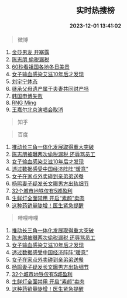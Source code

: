 <div align="center"><h2>实时热搜榜</h2><h4>2023-12-01 13:41:02</h4></div>

> 微博  

1. [金莎男友 开塞露](https://s.weibo.com/weibo?q=%E9%87%91%E8%8E%8E%E7%94%B7%E5%8F%8B%20%E5%BC%80%E5%A1%9E%E9%9C%B2&t=31&band_rank=1&Refer=top)<br />
2. [陈志朋 偷税漏税](https://s.weibo.com/weibo?q=%E9%99%88%E5%BF%97%E6%9C%8B%20%E5%81%B7%E7%A8%8E%E6%BC%8F%E7%A8%8E&t=31&band_rank=2&Refer=top)<br />
3. [60秒看祖国各地冬日美景](https://s.weibo.com/weibo?q=%2360%E7%A7%92%E7%9C%8B%E7%A5%96%E5%9B%BD%E5%90%84%E5%9C%B0%E5%86%AC%E6%97%A5%E7%BE%8E%E6%99%AF%23&t=31&band_rank=3&Refer=top)<br />
4. [女子输血感染艾滋10年后才发现](https://s.weibo.com/weibo?q=%23%E5%A5%B3%E5%AD%90%E8%BE%93%E8%A1%80%E6%84%9F%E6%9F%93%E8%89%BE%E6%BB%8B10%E5%B9%B4%E5%90%8E%E6%89%8D%E5%8F%91%E7%8E%B0%23&t=31&band_rank=4&Refer=top)<br />
5. [刘宇宁体态](https://s.weibo.com/weibo?q=%23%E5%88%98%E5%AE%87%E5%AE%81%E4%BD%93%E6%80%81%23&t=31&band_rank=5&Refer=top)<br />
6. [继承父母遗产属于夫妻共同财产吗](https://s.weibo.com/weibo?q=%23%E7%BB%A7%E6%89%BF%E7%88%B6%E6%AF%8D%E9%81%97%E4%BA%A7%E5%B1%9E%E4%BA%8E%E5%A4%AB%E5%A6%BB%E5%85%B1%E5%90%8C%E8%B4%A2%E4%BA%A7%E5%90%97%23&t=31&band_rank=6&Refer=top)<br />
7. [韩国申博失败](https://s.weibo.com/weibo?q=%23%E9%9F%A9%E5%9B%BD%E7%94%B3%E5%8D%9A%E5%A4%B1%E8%B4%A5%23&t=31&band_rank=7&Refer=top)<br />
8. [RNG Ming](https://s.weibo.com/weibo?q=RNG%20Ming&t=31&band_rank=8&Refer=top)<br />
9. [王嘉尔北京演唱会取消](https://s.weibo.com/weibo?q=%23%E7%8E%8B%E5%98%89%E5%B0%94%E5%8C%97%E4%BA%AC%E6%BC%94%E5%94%B1%E4%BC%9A%E5%8F%96%E6%B6%88%23&t=31&band_rank=9&Refer=top)<br />

> 知乎  


> 百度  

1. [推动长三角一体化发展取得重大突破](https://www.baidu.com/s?wd=%E6%8E%A8%E5%8A%A8%E9%95%BF%E4%B8%89%E8%A7%92%E4%B8%80%E4%BD%93%E5%8C%96%E5%8F%91%E5%B1%95%E5%8F%96%E5%BE%97%E9%87%8D%E5%A4%A7%E7%AA%81%E7%A0%B4&sa=fyb_news&rsv_dl=fyb_news)<br />
2. [陈志朋被曝两次偷税漏税 还辱骂员工](https://www.baidu.com/s?wd=%E9%99%88%E5%BF%97%E6%9C%8B%E8%A2%AB%E6%9B%9D%E4%B8%A4%E6%AC%A1%E5%81%B7%E7%A8%8E%E6%BC%8F%E7%A8%8E+%E8%BF%98%E8%BE%B1%E9%AA%82%E5%91%98%E5%B7%A5&sa=fyb_news&rsv_dl=fyb_news)<br />
3. [女子输血感染艾滋10年后才发现](https://www.baidu.com/s?wd=%E5%A5%B3%E5%AD%90%E8%BE%93%E8%A1%80%E6%84%9F%E6%9F%93%E8%89%BE%E6%BB%8B10%E5%B9%B4%E5%90%8E%E6%89%8D%E5%8F%91%E7%8E%B0&sa=fyb_news&rsv_dl=fyb_news)<br />
4. [透过数据感受中国经济阵阵“暖意”](https://www.baidu.com/s?wd=%E9%80%8F%E8%BF%87%E6%95%B0%E6%8D%AE%E6%84%9F%E5%8F%97%E4%B8%AD%E5%9B%BD%E7%BB%8F%E6%B5%8E%E9%98%B5%E9%98%B5%E2%80%9C%E6%9A%96%E6%84%8F%E2%80%9D&sa=fyb_news&rsv_dl=fyb_news)<br />
5. [女子在家点外卖碰到亲弟弟送餐](https://www.baidu.com/s?wd=%E5%A5%B3%E5%AD%90%E5%9C%A8%E5%AE%B6%E7%82%B9%E5%A4%96%E5%8D%96%E7%A2%B0%E5%88%B0%E4%BA%B2%E5%BC%9F%E5%BC%9F%E9%80%81%E9%A4%90&sa=fyb_news&rsv_dl=fyb_news)<br />
6. [杨鸣妻子疑发长文曝男方出轨细节](https://www.baidu.com/s?wd=%E6%9D%A8%E9%B8%A3%E5%A6%BB%E5%AD%90%E7%96%91%E5%8F%91%E9%95%BF%E6%96%87%E6%9B%9D%E7%94%B7%E6%96%B9%E5%87%BA%E8%BD%A8%E7%BB%86%E8%8A%82&sa=fyb_news&rsv_dl=fyb_news)<br />
7. [32个城市地铁仅有5城盈利](https://www.baidu.com/s?wd=32%E4%B8%AA%E5%9F%8E%E5%B8%82%E5%9C%B0%E9%93%81%E4%BB%85%E6%9C%895%E5%9F%8E%E7%9B%88%E5%88%A9&sa=fyb_news&rsv_dl=fyb_news)<br />
8. [生鲜灯全面禁用 开启“素颜”卖肉](https://www.baidu.com/s?wd=%E7%94%9F%E9%B2%9C%E7%81%AF%E5%85%A8%E9%9D%A2%E7%A6%81%E7%94%A8+%E5%BC%80%E5%90%AF%E2%80%9C%E7%B4%A0%E9%A2%9C%E2%80%9D%E5%8D%96%E8%82%89&sa=fyb_news&rsv_dl=fyb_news)<br />
9. [这种药销量陡增！医生紧急提醒](https://www.baidu.com/s?wd=%E8%BF%99%E7%A7%8D%E8%8D%AF%E9%94%80%E9%87%8F%E9%99%A1%E5%A2%9E%EF%BC%81%E5%8C%BB%E7%94%9F%E7%B4%A7%E6%80%A5%E6%8F%90%E9%86%92&sa=fyb_news&rsv_dl=fyb_news)<br />

> 哔哩哔哩  

1. [推动长三角一体化发展取得重大突破](https://www.baidu.com/s?wd=%E6%8E%A8%E5%8A%A8%E9%95%BF%E4%B8%89%E8%A7%92%E4%B8%80%E4%BD%93%E5%8C%96%E5%8F%91%E5%B1%95%E5%8F%96%E5%BE%97%E9%87%8D%E5%A4%A7%E7%AA%81%E7%A0%B4&sa=fyb_news&rsv_dl=fyb_news)<br />
2. [陈志朋被曝两次偷税漏税 还辱骂员工](https://www.baidu.com/s?wd=%E9%99%88%E5%BF%97%E6%9C%8B%E8%A2%AB%E6%9B%9D%E4%B8%A4%E6%AC%A1%E5%81%B7%E7%A8%8E%E6%BC%8F%E7%A8%8E+%E8%BF%98%E8%BE%B1%E9%AA%82%E5%91%98%E5%B7%A5&sa=fyb_news&rsv_dl=fyb_news)<br />
3. [女子输血感染艾滋10年后才发现](https://www.baidu.com/s?wd=%E5%A5%B3%E5%AD%90%E8%BE%93%E8%A1%80%E6%84%9F%E6%9F%93%E8%89%BE%E6%BB%8B10%E5%B9%B4%E5%90%8E%E6%89%8D%E5%8F%91%E7%8E%B0&sa=fyb_news&rsv_dl=fyb_news)<br />
4. [透过数据感受中国经济阵阵“暖意”](https://www.baidu.com/s?wd=%E9%80%8F%E8%BF%87%E6%95%B0%E6%8D%AE%E6%84%9F%E5%8F%97%E4%B8%AD%E5%9B%BD%E7%BB%8F%E6%B5%8E%E9%98%B5%E9%98%B5%E2%80%9C%E6%9A%96%E6%84%8F%E2%80%9D&sa=fyb_news&rsv_dl=fyb_news)<br />
5. [女子在家点外卖碰到亲弟弟送餐](https://www.baidu.com/s?wd=%E5%A5%B3%E5%AD%90%E5%9C%A8%E5%AE%B6%E7%82%B9%E5%A4%96%E5%8D%96%E7%A2%B0%E5%88%B0%E4%BA%B2%E5%BC%9F%E5%BC%9F%E9%80%81%E9%A4%90&sa=fyb_news&rsv_dl=fyb_news)<br />
6. [杨鸣妻子疑发长文曝男方出轨细节](https://www.baidu.com/s?wd=%E6%9D%A8%E9%B8%A3%E5%A6%BB%E5%AD%90%E7%96%91%E5%8F%91%E9%95%BF%E6%96%87%E6%9B%9D%E7%94%B7%E6%96%B9%E5%87%BA%E8%BD%A8%E7%BB%86%E8%8A%82&sa=fyb_news&rsv_dl=fyb_news)<br />
7. [32个城市地铁仅有5城盈利](https://www.baidu.com/s?wd=32%E4%B8%AA%E5%9F%8E%E5%B8%82%E5%9C%B0%E9%93%81%E4%BB%85%E6%9C%895%E5%9F%8E%E7%9B%88%E5%88%A9&sa=fyb_news&rsv_dl=fyb_news)<br />
8. [生鲜灯全面禁用 开启“素颜”卖肉](https://www.baidu.com/s?wd=%E7%94%9F%E9%B2%9C%E7%81%AF%E5%85%A8%E9%9D%A2%E7%A6%81%E7%94%A8+%E5%BC%80%E5%90%AF%E2%80%9C%E7%B4%A0%E9%A2%9C%E2%80%9D%E5%8D%96%E8%82%89&sa=fyb_news&rsv_dl=fyb_news)<br />
9. [这种药销量陡增！医生紧急提醒](https://www.baidu.com/s?wd=%E8%BF%99%E7%A7%8D%E8%8D%AF%E9%94%80%E9%87%8F%E9%99%A1%E5%A2%9E%EF%BC%81%E5%8C%BB%E7%94%9F%E7%B4%A7%E6%80%A5%E6%8F%90%E9%86%92&sa=fyb_news&rsv_dl=fyb_news)<br />
